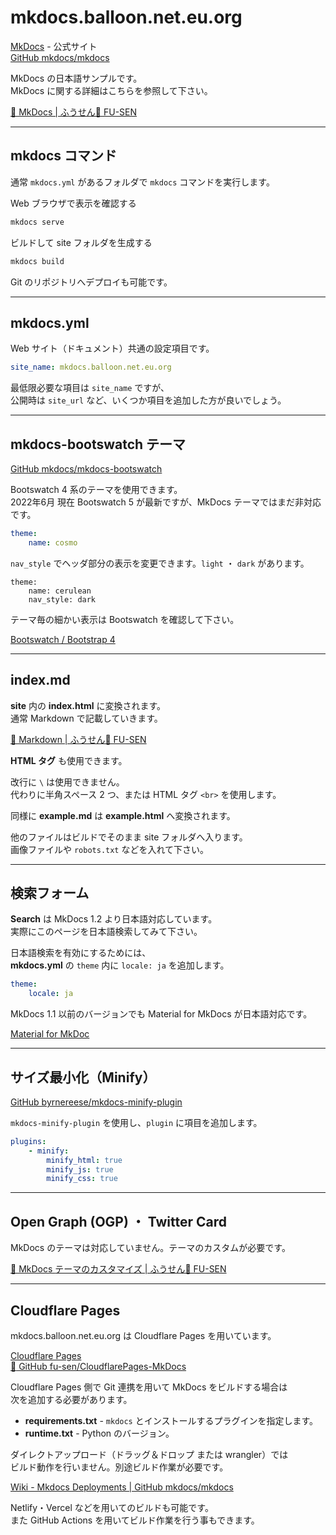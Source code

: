 # mkdocs.balloon.net.eu.org

[<i class="fa-solid fa-link"></i> MkDocs](https://www.mkdocs.org/)  - 公式サイト  
[<i class="fa-brands fa-github"></i> GitHub mkdocs/mkdocs](https://github.com/mkdocs/mkdocs/)

MkDocs の日本語サンプルです。  
MkDocs に関する詳細はこちらを参照して下さい。

[🎈 MkDocs | ふうせん🎈 FU-SEN](https://balloon.asia/mkdocs/)

___

## mkdocs コマンド

通常 `mkdocs.yml` があるフォルダで `mkdocs` コマンドを実行します。

Web ブラウザで表示を確認する

```bash
mkdocs serve
```

ビルドして site フォルダを生成する

```bash
mkdocs build
```

Git のリポジトリへデプロイも可能です。

___

## mkdocs.yml

Web サイト（ドキュメント）共通の設定項目です。

```yaml
site_name: mkdocs.balloon.net.eu.org
```

最低限必要な項目は `site_name` ですが、  
公開時は `site_url` など、いくつか項目を追加した方が良いでしょう。

___

## mkdocs-bootswatch テーマ

[<i class="fa-brands fa-github"></i> GitHub mkdocs/mkdocs-bootswatch](https://github.com/mkdocs/mkdocs-bootswatch)

Bootswatch 4 系のテーマを使用できます。  
2022年6月 現在 Bootswatch 5 が最新ですが、MkDocs テーマではまだ非対応です。

```yaml
theme:
    name: cosmo
```

`nav_style` でヘッダ部分の表示を変更できます。`light` ・ `dark` があります。

```
theme:
    name: cerulean
    nav_style: dark
```

テーマ毎の細かい表示は Bootswatch を確認して下さい。

[<i class="fa-brands fa-bootstrap"></i> Bootswatch / Bootstrap 4](https://bootswatch.com/4/)

___

## index.md

**site** 内の **index.html** に変換されます。  
通常 Markdown で記載していきます。

[🎈 Markdown | ふうせん🎈 FU-SEN](https://balloon.asia/markdown/)

<strong>HTML タグ</strong> も使用できます。

改行に `\` は使用できません。  
代わりに半角スペース 2 つ、または HTML タグ `<br>` を使用します。

同様に **example.md** は **example.html** へ変換されます。

他のファイルはビルドでそのまま site フォルダへ入ります。  
画像ファイルや `robots.txt` などを入れて下さい。

___

## 検索フォーム

**<i class="fa-solid fa-magnifying-glass"></i> Search** は MkDocs 1.2 より日本語対応しています。  
実際にこのページを日本語検索してみて下さい。

日本語検索を有効にするためには、  
**mkdocs.yml** の `theme` 内に `locale: ja` を追加します。

```yaml
theme:
    locale: ja
```

MkDocs 1.1 以前のバージョンでも Material for MkDocs が日本語対応です。

[<i class="fa-solid fa-link"></i> Material for MkDoc](https://squidfunk.github.io/mkdocs-material/)

___

## サイズ最小化（Minify）

[<i class="fa-brands fa-github"></i> GitHub byrnereese/mkdocs-minify-plugin](https://github.com/byrnereese/mkdocs-minify-plugin)

`mkdocs-minify-plugin` を使用し、`plugin` に項目を追加します。

```yaml
plugins:
    - minify:
        minify_html: true
        minify_js: true
        minify_css: true
```

___

## Open Graph (OGP) ・ Twitter Card

MkDocs のテーマは対応していません。テーマのカスタムが必要です。

[🎈 MkDocs <i class="fa-solid fa-hashtag"></i> テーマのカスタマイズ | ふうせん🎈 FU-SEN](https://balloon.asia/mkdocs/#%E3%83%86%E3%83%BC%E3%83%9E%E3%81%AE%E3%82%AB%E3%82%B9%E3%82%BF%E3%83%9E%E3%82%A4%E3%82%BA)

___

## Cloudflare Pages

mkdocs.balloon.net.eu.org は Cloudflare Pages を用いています。

[<i class="fa-brands fa-cloudflare"></i> Cloudflare Pages](https://pages.cloudflare.com/)  
[🎈<i class="fa-brands fa-github"></i> GitHub fu-sen/CloudflarePages-MkDocs](https://github.com/fu-sen/CloudflarePages-MkDocs)

Cloudflare Pages 側で Git 連携を用いて MkDocs をビルドする場合は  
次を追加する必要があります。

- **requirements.txt** - `mkdocs` とインストールするプラグインを指定します。
- **runtime.txt** - Python のバージョン。

ダイレクトアップロード（ドラッグ＆ドロップ または wrangler）では  
ビルド動作を行いません。別途ビルド作業が必要です。

[<i class="fa-brands fa-github"></i> Wiki - Mkdocs Deployments | GitHub mkdocs/mkdocs](https://github.com/mkdocs/mkdocs/wiki/Mkdocs-Deployments)

Netlify・Vercel などを用いてのビルドも可能です。  
また GitHub Actions を用いてビルド作業を行う事もできます。
